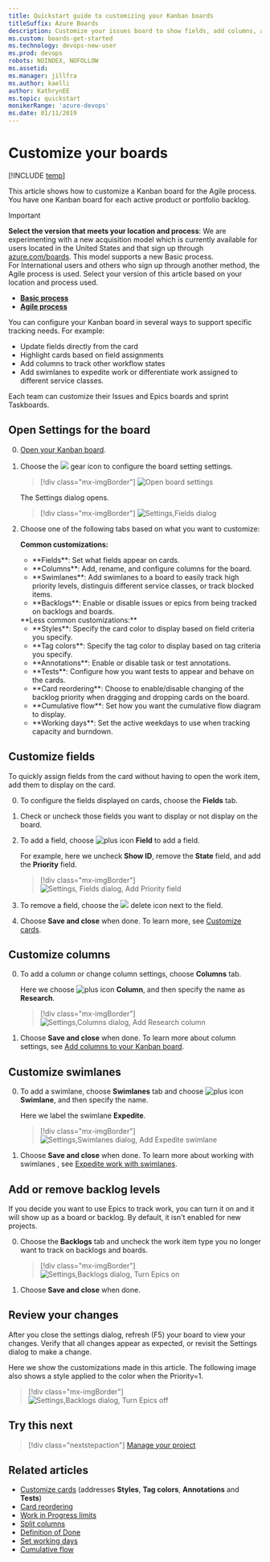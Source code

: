 ```yaml
---
title: Quickstart guide to customizing your Kanban boards
titleSuffix: Azure Boards 
description: Customize your issues board to show fields, add columns, and change card color
ms.custom: boards-get-started
ms.technology: devops-new-user 
ms.prod: devops
robots: NOINDEX, NOFOLLOW
ms.assetid: 
ms.manager: jillfra
ms.author: kaelli
author: KathrynEE
ms.topic: quickstart
monikerRange: 'azure-devops'
ms.date: 01/11/2019
---
```



# Customize your boards

[!INCLUDE [temp](../_shared/version-vsts-only.md)]

This article shows how to customize a Kanban board for the Agile process. You have one Kanban board for each active product or portfolio backlog. 

> [!IMPORTANT]  
> **Select the version that meets your location and process**:
> We are experimenting with a new acquisition model which is 
> currently available for users located in the United States and that sign up through [azure.com/boards](https://azure.microsoft.com/en-us/services/devops/boards/?nav=min). This model supports a new Basic process.  
> For International users and others who sign up through another method, the Agile process is used. Select your version of this article based on your location and process used.
> - [**Basic process**](customize-boards.md?toc=/azure/devops/boards/get-started/toc.json&bc=/azure/devops/boards/get-started/breadcrumb/toc.json)
> - [**Agile process**](customize-boards-agile.md?toc=/azure/devops/boards/get-started-agile/toc.json&bc=/azure/devops/boards/get-started-agile/breadcrumb/toc.json) 

You can configure your Kanban board in several ways to support specific tracking needs. For example:  
- Update fields directly from the card  
- Highlight cards based on field assignments  
- Add columns to track other workflow states  
- Add swimlanes to expedite work or differentiate work assigned to different service classes. 

Each team can customize their Issues and Epics boards and sprint Taskboards. 

<!---
## Prerequisites

- To configure a board, you must connect to a project. If you don't have a project yet, [create one in Azure DevOps](sign-up-invite-teammates.md). 
- Also, you must be added as a team administrator for your team, or be a member of the Project Administrators or Project Collection Administrators group. If you created the project, then you have permissions. 
- If you have been granted **Stakeholder** access, you can configure team settings as long as you have been added to one of the administrator roles or groups.  

For details, see [Default permissions and access for Azure Boards](permissions-access-boards.md)

-->


## Open Settings for the board 

0.  [Open your Kanban board](plan-track-work.md). <!--- If you're not a team admin, [get added as one](../../organizations/settings/add-team-administrator.md). Only team and project admins can customize the Kanban board. -->

0. Choose the ![ ](../../_img/icons/blue-gear.png) gear icon to configure the board setting settings.  

	> [!div class="mx-imgBorder"]
	> ![Open board settings](_img/customize-boards/open-settings-agile.png)  

	The Settings dialog opens. 
	
	> [!div class="mx-imgBorder"]
	> ![Settings,Fields dialog](_img/customize-boards/settings-fields-agile-dialog.png) 
	
0. Choose one of the following tabs based on what you want to customize:  

	**Common customizations:**  
	<ul>
	<li>**Fields**: Set what fields appear on cards.</li>
	<li>**Columns**: Add, rename, and configure columns for the board.</li>
	<li>**Swimlanes**: Add swimlanes to a board to easily track high priority levels, distinguis different service classes, or track blocked items.</li>
	<li>**Backlogs**: Enable or disable issues or epics from being tracked on backlogs and boards.</li>
	</ul>
	**Less common customizations:**  
	<ul>
	<li>**Styles**: Specify the card color to display based on field criteria you specify.</li>
	<li>**Tag colors**: Specify the tag color to display based on tag criteria you specify.</li>
	<li>**Annotations**: Enable or disable task or test annotations.</li>
	<li>**Tests**: Configure how you want tests to appear and behave on the cards.</li>
	<li>**Card reordering**: Choose to enable/disable changing of the backlog priority when dragging and dropping cards on the board.</li>
	<li>**Cumulative flow**: Set how you want the cumulative flow diagram to display.</li>
	<li>**Working days**: Set the active weekdays to use when tracking capacity and burndown.</li>
	</ul>

## Customize fields

To quickly assign fields from the card without having to open the work item, add them to display on the card. 

0. To configure the fields displayed on cards, choose the **Fields** tab. 

0. Check or uncheck those fields you want to display or not display on the board.

0. To add a field, choose ![plus icon](../../_img/icons/green_plus_icon.png) **Field** to add a field. 

	For example, here we uncheck **Show ID**, remove the **State** field, and add the **Priority** field. 

	> [!div class="mx-imgBorder"]
	> ![Settings, Fields dialog, Add Priority field](_img/customize-boards/settings-fields-agile-change-priority.png) 
	
0. To remove a field, choose the ![ ](../../_img/icons/delete-icon.png) delete icon next to the field.

0. Choose **Save and close** when done. To learn more, see [Customize cards](../boards/customize-cards.md). 


## Customize columns

0. To add a column or change column settings, choose **Columns** tab.

	Here we choose ![plus icon](../../_img/icons/green_plus_icon.png) **Column**, and then specify the name as **Research**.  

	> [!div class="mx-imgBorder"]
	> ![Settings,Columns dialog, Add Research column](_img/customize-boards/settings-columns-agile-add-research-column.png) 

0. Choose **Save and close** when done. To learn more about column settings, see [Add columns to your Kanban board](../boards/add-columns.md). 

## Customize swimlanes 

0. To add a swimlane, choose **Swimlanes** tab and choose ![plus icon](../../_img/icons/green_plus_icon.png) **Swimlane**, and then specify the name.  

	Here we label the swimlane **Expedite**. 

	> [!div class="mx-imgBorder"]
	> ![Settings,Swimlanes dialog, Add Expedite swimlane](_img/customize-boards/settings-swimlanes-dialog-expedite.png) 

0. Choose **Save and close** when done. To learn more about working with swimlanes , see [Expedite work with swimlanes](../boards/expedite-work.md). 

## Add or remove backlog levels

If you decide you want to use Epics to track work, you can turn it on and it will show up as a board or backlog. By default, it isn't enabled for new projects.  

0. Choose the **Backlogs** tab and uncheck the work item type you no longer want to track on backlogs and boards.

	> [!div class="mx-imgBorder"]
	> ![Settings,Backlogs dialog, Turn Epics on ](_img/customize-boards/settings-backlogs-agile-dialog.png) 

0. Choose **Save and close** when done. 

<!---
	> [!NOTE]   
	> Contributors will still be able to create Epics from other views, they just won't be able to view Epics within a backlog or board. To completely disable the Epic work item type, see [Add and manage work item types, Enable or disable a WIT](../../organizations/settings/work/customize-process-wit.md#enable-disable)

-->

## Review your changes 

After you close the settings dialog, refresh (F5) your board to view your changes. Verify that all changes appear as expected, or revisit the Settings dialog to make a change. 

Here we show the customizations made in this article. The following image also shows a style applied to the color when the Priority=1. 

> [!div class="mx-imgBorder"]
> ![Settings,Backlogs dialog, Turn Epics off ](_img/customize-boards/boards-agile-customized-view.png) 


## Try this next  
 
> [!div class="nextstepaction"]
> [Manage your project](manage-boards.md) 


## Related articles

* [Customize cards](../boards/customize-cards.md) (addresses **Styles**, **Tag colors**, **Annotations** and **Tests**)  
* [Card reordering](../boards/reorder-cards.md)
* [Work in Progress limits](../boards/wip-limits.md)  
* [Split columns](../boards/split-columns.md)   
* [Definition of Done](../boards/definition-of-done.md)  
* [Set working days ](../../organizations/settings/set-working-days.md)  
* [Cumulative flow](../../report/dashboards/cumulative-flow.md)  